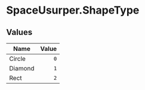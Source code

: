 # SpaceUsurper.ShapeType
## Values
| Name | Value |
| ---- | ----: |
| Circle | `0` |
| Diamond | `1` |
| Rect | `2` |
